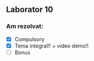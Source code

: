 ## Laborator 10

### Am rezolvat:

* [x] Compulsory
* [x] Tema integral!! + video demo!! 
* [ ] Bonus